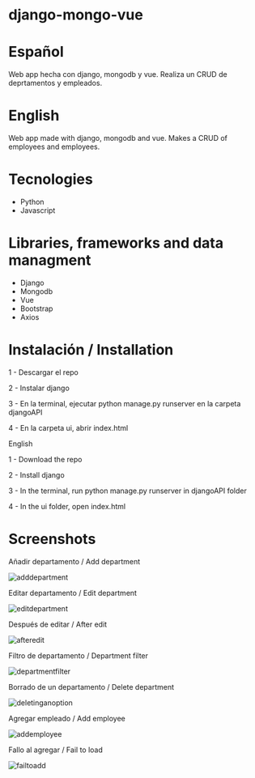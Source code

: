 # django-mongo-vue

# Español

Web app hecha con django, mongodb y vue. Realiza un CRUD de deprtamentos y empleados.

# English

Web app made with django, mongodb and vue. Makes a CRUD of employees and employees.

# Tecnologies
* Python
* Javascript

# Libraries, frameworks and data managment
* Django
* Mongodb
* Vue
* Bootstrap
* Axios

# Instalación / Installation

1 - Descargar el repo

2 - Instalar django

3 - En la terminal, ejecutar python manage.py runserver en la carpeta djangoAPI

4 - En la carpeta ui, abrir index.html

English

1 - Download the repo

2 - Install django

3 - In the terminal, run python manage.py runserver in djangoAPI folder

4 - In the ui folder, open index.html

# Screenshots

Añadir departamento / Add department

![adddepartment](https://user-images.githubusercontent.com/38327663/147886151-118ff787-299f-479e-8032-d4175ba79811.png)

Editar departamento / Edit department

![editdepartment](https://user-images.githubusercontent.com/38327663/147886154-9c5c11ec-f605-427f-885c-1b2cd8c12563.png)

Después de editar / After edit

![afteredit](https://user-images.githubusercontent.com/38327663/147886157-7ceb365b-73c9-4d0e-900d-a0866b2efafd.png)

Filtro de departamento / Department filter

![departmentfilter](https://user-images.githubusercontent.com/38327663/147886161-742f2f94-9a91-48a1-a60f-a2bf364a6537.png)

Borrado de un departamento / Delete department

![deletinganoption](https://user-images.githubusercontent.com/38327663/147886164-f9770535-ecf5-48fa-9277-ec1b764f40c5.png)

Agregar empleado / Add employee

![addemployee](https://user-images.githubusercontent.com/38327663/147886165-e055b7d4-0a4b-4181-8738-5d4af93a34c9.png)

Fallo al agregar / Fail to load

![failtoadd](https://user-images.githubusercontent.com/38327663/147886168-a0395e91-bde9-4d69-a99d-8d46aac731e6.png)
